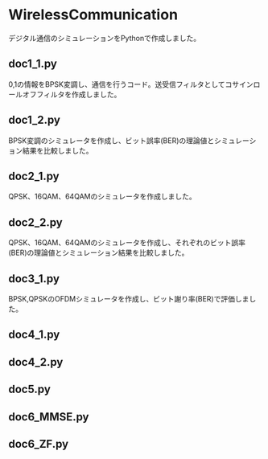 # WirelessCommunication

デジタル通信のシミュレーションをPythonで作成しました。

## doc1_1.py
0,1の情報をBPSK変調し、通信を行うコード。送受信フィルタとしてコサインロールオフフィルタを作成しました。

## doc1_2.py
BPSK変調のシミュレータを作成し、ビット誤率(BER)の理論値とシミュレーション結果を比較しました。

## doc2_1.py
QPSK、16QAM、64QAMのシミュレータを作成しました。

## doc2_2.py
QPSK、16QAM、64QAMのシミュレータを作成し、それぞれのビット誤率(BER)の理論値とシミュレーション結果を比較しました。

## doc3_1.py
BPSK,QPSKのOFDMシミュレータを作成し、ビット謝り率(BER)で評価しました。

## doc4_1.py

## doc4_2.py

## doc5.py

## doc6_MMSE.py

## doc6_ZF.py
